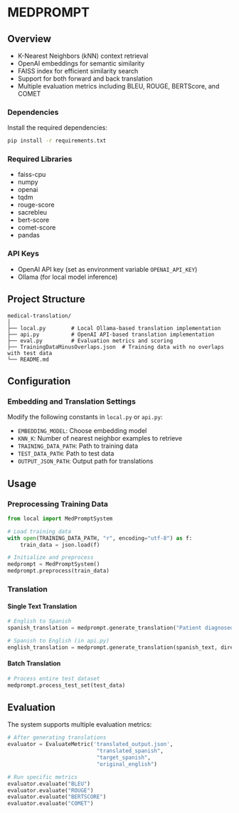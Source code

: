 # MEDPROMPT

## Overview

- K-Nearest Neighbors (kNN) context retrieval
- OpenAI embeddings for semantic similarity
- FAISS index for efficient similarity search
- Support for both forward and back translation
- Multiple evaluation metrics including BLEU, ROUGE, BERTScore, and COMET


### Dependencies

Install the required dependencies:

```bash
pip install -r requirements.txt
```

### Required Libraries
- faiss-cpu
- numpy
- openai
- tqdm
- rouge-score
- sacrebleu
- bert-score
- comet-score
- pandas

### API Keys
- OpenAI API key (set as environment variable `OPENAI_API_KEY`)
- Ollama (for local model inference)

## Project Structure

```
medical-translation/
│
├── local.py        # Local Ollama-based translation implementation
├── api.py          # OpenAI API-based translation implementation
├── eval.py         # Evaluation metrics and scoring
├── TrainingDataMinusOverlaps.json  # Training data with no overlaps with test data
└── README.md
```

## Configuration

### Embedding and Translation Settings

Modify the following constants in `local.py` or `api.py`:

- `EMBEDDING_MODEL`: Choose embedding model
- `KNN_K`: Number of nearest neighbor examples to retrieve
- `TRAINING_DATA_PATH`: Path to training data
- `TEST_DATA_PATH`: Path to test data
- `OUTPUT_JSON_PATH`: Output path for translations

## Usage

### Preprocessing Training Data

```python
from local import MedPromptSystem

# Load training data
with open(TRAINING_DATA_PATH, "r", encoding="utf-8") as f:
    train_data = json.load(f)

# Initialize and preprocess
medprompt = MedPromptSystem()
medprompt.preprocess(train_data)
```

### Translation

#### Single Text Translation

```python
# English to Spanish
spanish_translation = medprompt.generate_translation("Patient diagnosed with diabetes.")

# Spanish to English (in api.py)
english_translation = medprompt.generate_translation(spanish_text, direction="es_to_en")
```

#### Batch Translation

```python
# Process entire test dataset
medprompt.process_test_set(test_data)
```

## Evaluation

The system supports multiple evaluation metrics:

```python
# After generating translations
evaluator = EvaluateMetric('translated_output.json', 
                            "translated_spanish", 
                            "target_spanish", 
                            "original_english")

# Run specific metrics
evaluator.evaluate("BLEU")
evaluator.evaluate("ROUGE")
evaluator.evaluate("BERTSCORE")
evaluator.evaluate("COMET")
```
